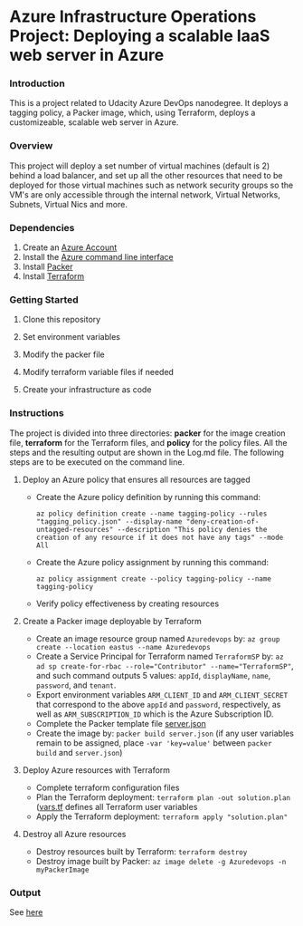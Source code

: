 # Azure Infrastructure Operations Project: Deploying a scalable IaaS web server in Azure

### Introduction

This is a project related to Udacity Azure DevOps nanodegree. It deploys a tagging policy, a Packer image, which, using Terraform, deploys a customizeable, scalable web server in Azure.

### Overview
This project will deploy a set number of virtual machines (default is 2) behind a load balancer, and set up all the other resources that need to be deployed for those virtual machines such as network security groups so the VM's are only accessible through the internal network, Virtual Networks, Subnets, Virtual Nics and more.

### Dependencies

1. Create an [Azure Account](https://portal.azure.com)
2. Install the [Azure command line interface](https://docs.microsoft.com/en-us/cli/azure/install-azure-cli?view=azure-cli-latest)
3. Install [Packer](https://www.packer.io/downloads)
4. Install [Terraform](https://www.terraform.io/downloads.html)

### Getting Started

1. Clone this repository

2. Set environment variables

3. Modify the packer file

4. Modify terraform variable files if needed

5. Create your infrastructure as code

### Instructions

The project is divided into three directories: **packer** for the image creation file, **terraform** for the Terraform files, and **policy** for the policy files. All the steps and the resulting output are shown in the Log.md file. The following steps are to be executed on the command line.

1. Deploy an Azure policy that ensures all resources are tagged
    - Create the Azure policy definition by running this command:

        `az policy definition create --name tagging-policy --rules "tagging_policy.json" --display-name "deny-creation-of-untagged-resources" --description "This policy denies the creation of any resource if it does not have any tags" --mode All`

    - Create the Azure policy assignment by running this command:

        `az policy assignment create --policy tagging-policy --name tagging-policy`
    - Verify policy effectiveness by creating resources

2. Create a Packer image deployable by Terraform
    - Create an image resource group named `Azuredevops` by: `az group create --location eastus --name Azuredevops`
    - Create a Service Principal for Terraform named `TerraformSP` by: `az ad sp create-for-rbac --role="Contributor" --name="TerraformSP"`, and such command outputs 5 values: `appId`, `displayName`, `name`, `password`, and `tenant`.
    - Export environment variables `ARM_CLIENT_ID` and `ARM_CLIENT_SECRET` that correspond to the above `appId` and `password`, respectively, as well as `ARM_SUBSCRIPTION_ID` which is the Azure Subscription ID.
    - Complete the Packer template file [server.json](./packer/server.json)
    - Create the image by: `packer build server.json` (if any user variables remain to be assigned, place `-var 'key=value'` between `packer build` and `server.json`)

3. Deploy Azure resources with Terraform
    - Complete terraform configuration files
    - Plan the Terraform deployment: `terraform plan -out solution.plan` ([vars.tf](./terraform/vars.tf) defines all Terraform user variables
    - Apply the Terraform deployment: `terraform apply "solution.plan"`

4. Destroy all Azure resources
    - Destroy resources built by Terraform: `terraform destroy`
    - Destroy image built by Packer: `az image delete -g Azuredevops -n myPackerImage`
### Output
See [here](./Log.md)
